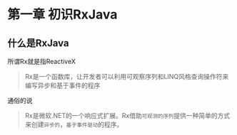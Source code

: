 # 第一章 初识RxJava

## 什么是RxJava

所谓Rx就是指ReactiveX

> Rx是一个函数库，让开发者可以利用可观察序列和LINQ风格查询操作符来编写异步和基于事件的程序

通俗的说

> Rx是微软.NET的一个响应式扩展。Rx借助`可观测的序列`提供一种简单的方式来创建`异步的`，`基于事件驱动`的程序。



